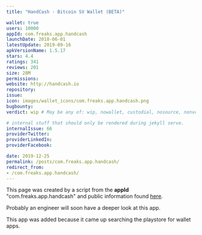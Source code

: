 ```yaml
---
title: "HandCash - Bitcoin SV Wallet (BETA)"

wallet: true
users: 10000
appId: com.freaks.app.handcash
launchDate: 2018-06-01
latestUpdate: 2019-09-16
apkVersionName: 1.5.17
stars: 4.4
ratings: 341
reviews: 201
size: 28M
permissions:
website: http://handcash.io
repository:
issue:
icon: images/wallet_icons/com.freaks.app.handcash.png
bugbounty:
verdict: wip # May be any of: wip, nowallet, custodial, nosource, nonverifiable, verifiable, bounty, cert1, cert2, cert3

# internal stuff that should only be rendered during jekyll serve.
internalIssue: 66
providerTwitter:
providerLinkedIn:
providerFacebook:

date: 2019-12-25
permalink: /posts/com.freaks.app.handcash/
redirect_from:
- /com.freaks.app.handcash/
---
```


This page was created by a script from the **appId** "com.freaks.app.handcash" and public
information found
[here](https://play.google.com/store/apps/details?id=com.freaks.app.handcash).

Probably an engineer will soon have a deeper look at this app.

This app was added because it came up searching the playstore for wallet apps.
